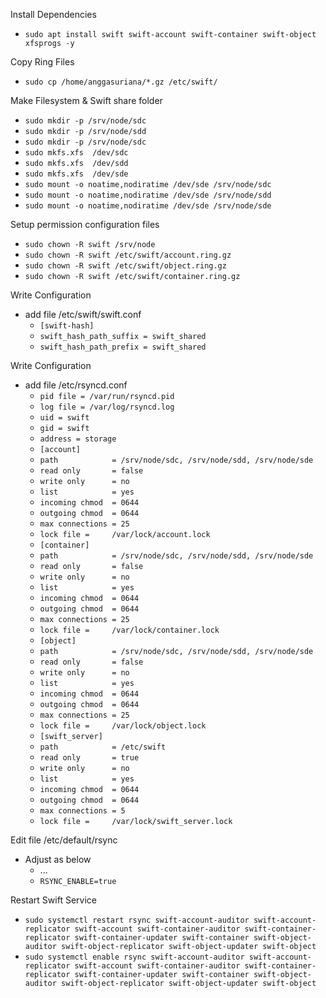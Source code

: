 Install Dependencies
- `````sudo apt install swift swift-account swift-container swift-object xfsprogs -y`````

Copy Ring Files
- `````sudo cp /home/anggasuriana/*.gz /etc/swift/`````

Make Filesystem & Swift share folder
- `````sudo mkdir -p /srv/node/sdc`````
- `````sudo mkdir -p /srv/node/sdd`````
- ``````sudo mkdir -p /srv/node/sdc``````
- ``````sudo mkfs.xfs  /dev/sdc``````
- ``````sudo mkfs.xfs  /dev/sdd``````
- ``````sudo mkfs.xfs  /dev/sde``````
- ``````sudo mount -o noatime,nodiratime /dev/sde /srv/node/sdc``````
- ``````sudo mount -o noatime,nodiratime /dev/sde /srv/node/sdd``````
- ``````sudo mount -o noatime,nodiratime /dev/sde /srv/node/sde``````
 
Setup permission configuration files
- `````sudo chown -R swift /srv/node`````
- `````sudo chown -R swift /etc/swift/account.ring.gz`````
- `````sudo chown -R swift /etc/swift/object.ring.gz`````
- `````sudo chown -R swift /etc/swift/container.ring.gz`````

Write Configuration
- add file /etc/swift/swift.conf
  - `````[swift-hash]`````
  - `````swift_hash_path_suffix = swift_shared`````
  - `````swift_hash_path_prefix = swift_shared`````

Write Configuration
- add file /etc/rsyncd.conf
  - `````pid file = /var/run/rsyncd.pid`````
  - `````log file = /var/log/rsyncd.log`````
  - `````uid = swift`````
  - `````gid = swift`````
  - `````address = storage`````
  - `````[account]`````
  - `````path            = /srv/node/sdc, /srv/node/sdd, /srv/node/sde`````
  - `````read only       = false`````
  - `````write only      = no`````
  - `````list            = yes`````
  - `````incoming chmod  = 0644`````
  - `````outgoing chmod  = 0644`````
  - `````max connections = 25`````
  - `````lock file =     /var/lock/account.lock`````
  - `````[container]`````
  - `````path            = /srv/node/sdc, /srv/node/sdd, /srv/node/sde`````
  - `````read only       = false`````
  - `````write only      = no`````
  - `````list            = yes`````
  - `````incoming chmod  = 0644`````
  - `````outgoing chmod  = 0644`````
  - `````max connections = 25`````
  - `````lock file =     /var/lock/container.lock`````
  - `````[object]`````
  - `````path            = /srv/node/sdc, /srv/node/sdd, /srv/node/sde`````
  - `````read only       = false`````
  - `````write only      = no`````
  - `````list            = yes`````
  - `````incoming chmod  = 0644`````
  - `````outgoing chmod  = 0644`````
  - `````max connections = 25`````
  - `````lock file =     /var/lock/object.lock`````
  - `````[swift_server]`````
  - `````path            = /etc/swift`````
  - `````read only       = true`````
  - `````write only      = no`````
  - `````list            = yes`````
  - `````incoming chmod  = 0644`````
  - `````outgoing chmod  = 0644`````
  - `````max connections = 5`````
  - `````lock file =     /var/lock/swift_server.lock`````

Edit file /etc/default/rsync
- Adjust as below
  - ...
  - `````RSYNC_ENABLE=true`````

Restart Swift Service
- `````sudo systemctl restart rsync swift-account-auditor swift-account-replicator swift-account swift-container-auditor swift-container-replicator swift-container-updater swift-container swift-object-auditor swift-object-replicator swift-object-updater swift-object`````
- `````sudo systemctl enable rsync swift-account-auditor swift-account-replicator swift-account swift-container-auditor swift-container-replicator swift-container-updater swift-container swift-object-auditor swift-object-replicator swift-object-updater swift-object`````
